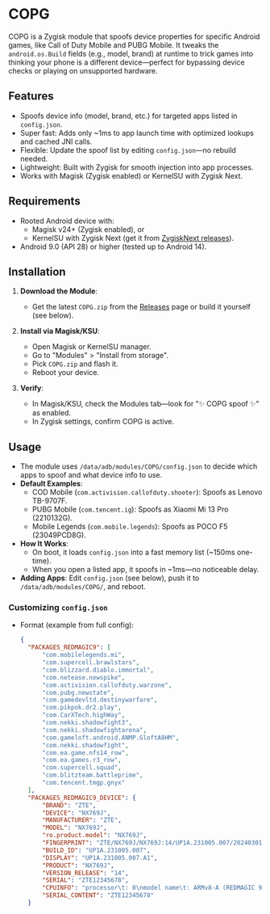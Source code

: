 # COPG

COPG is a Zygisk module that spoofs device properties for specific Android games, like Call of Duty Mobile and PUBG Mobile. It tweaks the `android.os.Build` fields (e.g., model, brand) at runtime to trick games into thinking your phone is a different device—perfect for bypassing device checks or playing on unsupported hardware.

## Features
- Spoofs device info (model, brand, etc.) for targeted apps listed in `config.json`.
- Super fast: Adds only ~1ms to app launch time with optimized lookups and cached JNI calls.
- Flexible: Update the spoof list by editing `config.json`—no rebuild needed.
- Lightweight: Built with Zygisk for smooth injection into app processes.
- Works with Magisk (Zygisk enabled) or KernelSU with Zygisk Next.

## Requirements
- Rooted Android device with:
  - Magisk v24+ (Zygisk enabled), or
  - KernelSU with Zygisk Next (get it from [ZygiskNext releases](https://github.com/Dr-TSNG/ZygiskNext)).
- Android 9.0 (API 28) or higher (tested up to Android 14).

## Installation
1. **Download the Module**:
   - Get the latest `COPG.zip` from the [Releases](https://github.com/AlirezaParsi/COPG/releases) page or build it yourself (see below).

2. **Install via Magisk/KSU**:
   - Open Magisk or KernelSU manager.
   - Go to "Modules" > "Install from storage".
   - Pick `COPG.zip` and flash it.
   - Reboot your device.

3. **Verify**:
   - In Magisk/KSU, check the Modules tab—look for "✨ COPG spoof ✨" as enabled.
   - In Zygisk settings, confirm COPG is active.

## Usage
- The module uses `/data/adb/modules/COPG/config.json` to decide which apps to spoof and what device info to use.
- **Default Examples**:
  - COD Mobile (`com.activision.callofduty.shooter`): Spoofs as Lenovo TB-9707F.
  - PUBG Mobile (`com.tencent.ig`): Spoofs as Xiaomi Mi 13 Pro (2210132G).
  - Mobile Legends (`com.mobile.legends`): Spoofs as POCO F5 (23049PCD8G).
- **How It Works**:
  - On boot, it loads `config.json` into a fast memory list (~150ms one-time).
  - When you open a listed app, it spoofs in ~1ms—no noticeable delay.
- **Adding Apps**: Edit `config.json` (see below), push it to `/data/adb/modules/COPG/`, and reboot.

### Customizing `config.json`
- Format (example from full config):
  ```json
  {
    "PACKAGES_REDMAGIC9": [
        "com.mobilelegends.mi",
        "com.supercell.brawlstars",
        "com.blizzard.diablo.immortal",
        "com.netease.newspike",
        "com.activision.callofduty.warzone",
        "com.pubg.newstate",
        "com.gamedevltd.destinywarfare",
        "com.pikpok.dr2.play",
        "com.CarXTech.highWay",
        "com.nekki.shadowfight3",
        "com.nekki.shadowfightarena",
        "com.gameloft.android.ANMP.GloftA8HM",
        "com.nekki.shadowfight",
        "com.ea.game.nfs14_row",
        "com.ea.games.r3_row",
        "com.supercell.squad",
        "com.blitzteam.battleprime",
        "com.tencent.tmgp.gnyx"
    ],
    "PACKAGES_REDMAGIC9_DEVICE": {
        "BRAND": "ZTE",
        "DEVICE": "NX769J",
        "MANUFACTURER": "ZTE",
        "MODEL": "NX769J",
        "ro.product.model": "NX769J",
        "FINGERPRINT": "ZTE/NX769J/NX769J:14/UP1A.231005.007/20240301:user/release-keys",
        "BUILD_ID": "UP1A.231005.007",
        "DISPLAY": "UP1A.231005.007.A1",
        "PRODUCT": "NX769J",
        "VERSION_RELEASE": "14",
        "SERIAL": "ZTE12345678",
        "CPUINFO": "processor\t: 0\nmodel name\t: ARMv8-A (REDMAGIC 9)\nHardware\t: Qualcomm Snapdragon 8 Gen 3\nSerial\t: ZTE12345678",
        "SERIAL_CONTENT": "ZTE12345678"
    }
